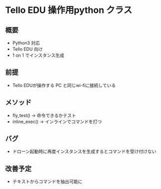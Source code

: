 # Tello EDU 操作用python クラス
## 概要
- Python3 対応
- Tello EDU 向け
- 1 on 1 でインスタンス生成

## 前提
- Tello EDUが操作する PC と同じwi-fiに接続している

## メソッド
- fly_test() -> 命令できるかテスト
- inline_exec() -> インラインでコマンドを打つ

## バグ
- ドローン起動時に再度インスタンスを生成するとコマンドを受け付けない

## 改善予定
- テキストからコマンドを抽出可能に
